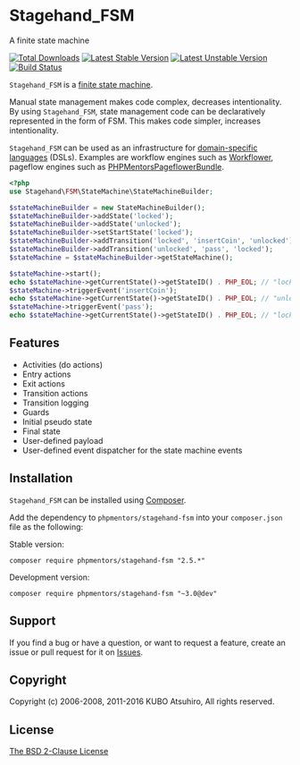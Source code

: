 # Stagehand_FSM

A finite state machine

[![Total Downloads](https://poser.pugx.org/phpmentors/stagehand-fsm/downloads.png)](https://packagist.org/packages/phpmentors/stagehand-fsm)
[![Latest Stable Version](https://poser.pugx.org/phpmentors/stagehand-fsm/v/stable.png)](https://packagist.org/packages/phpmentors/stagehand-fsm)
[![Latest Unstable Version](https://poser.pugx.org/phpmentors/stagehand-fsm/v/unstable.png)](https://packagist.org/packages/phpmentors/stagehand-fsm)
[![Build Status](https://travis-ci.org/phpmentors-jp/stagehand-fsm.svg?branch=master)](https://travis-ci.org/phpmentors-jp/stagehand-fsm)

`Stagehand_FSM` is a [finite state machine](https://en.wikipedia.org/wiki/Finite-state_machine).

Manual state management makes code complex, decreases intentionality. By using `Stagehand_FSM`, state management code can be declaratively represented in the form of FSM. This makes code simpler, increases intentionality.

`Stagehand_FSM` can be used as an infrastructure for [domain-specific languages](http://en.wikipedia.org/wiki/Domain-specific_language) (DSLs). Examples are workflow engines such as [Workflower](https://github.com/phpmentors-jp/workflower), pageflow engines such as [PHPMentorsPageflowerBundle](https://github.com/phpmentors-jp/pageflower-bundle).

```php
<?php
use Stagehand\FSM\StateMachine\StateMachineBuilder;

$stateMachineBuilder = new StateMachineBuilder();
$stateMachineBuilder->addState('locked');
$stateMachineBuilder->addState('unlocked');
$stateMachineBuilder->setStartState('locked');
$stateMachineBuilder->addTransition('locked', 'insertCoin', 'unlocked');
$stateMachineBuilder->addTransition('unlocked', 'pass', 'locked');
$stateMachine = $stateMachineBuilder->getStateMachine();

$stateMachine->start();
echo $stateMachine->getCurrentState()->getStateID() . PHP_EOL; // "locked"
$stateMachine->triggerEvent('insertCoin');
echo $stateMachine->getCurrentState()->getStateID() . PHP_EOL; // "unlocked"
$stateMachine->triggerEvent('pass');
echo $stateMachine->getCurrentState()->getStateID() . PHP_EOL; // "locked"
```

## Features

* Activities (do actions)
* Entry actions
* Exit actions
* Transition actions
* Transition logging
* Guards
* Initial pseudo state
* Final state
* User-defined payload
* User-defined event dispatcher for the state machine events

## Installation

`Stagehand_FSM` can be installed using [Composer](http://getcomposer.org/).

Add the dependency to `phpmentors/stagehand-fsm` into your `composer.json` file as the following:

Stable version:

```
composer require phpmentors/stagehand-fsm "2.5.*"
```

Development version:

```
composer require phpmentors/stagehand-fsm "~3.0@dev"
```

## Support

If you find a bug or have a question, or want to request a feature, create an issue or pull request for it on [Issues](https://github.com/phpmentors-jp/stagehand-fsm/issues).

## Copyright

Copyright (c) 2006-2008, 2011-2016 KUBO Atsuhiro, All rights reserved.

## License

[The BSD 2-Clause License](http://opensource.org/licenses/BSD-2-Clause)
